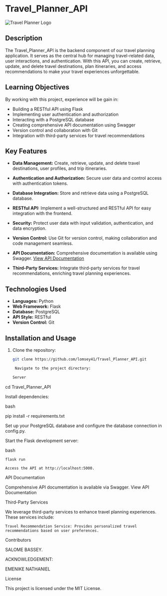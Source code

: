 # Travel_Planner_API

![Travel Planner Logo](link_to_logo.png)

## Description

The Travel_Planner_API is the backend component of our travel planning application. It serves as the central hub for managing travel-related data, user interactions, and authentication. With this API, you can create, retrieve, update, and delete travel destinations, plan itineraries, and access recommendations to make your travel experiences unforgettable.

## Learning Objectives

By working with this project, experience will be gain  in:


- Building a RESTful API using Flask
- Implementing user authentication and authorization
- Interacting with a PostgreSQL database
- Creating comprehensive API documentation using Swagger
- Version control and collaboration with Git
- Integration with third-party services for travel recommendations



## Key Features

- **Data Management:** Create, retrieve, update, and delete travel destinations, user profiles, and trip itineraries.

- **Authentication and Authorization:** Secure user data and control access with authentication tokens.

- **Database Integration:** Store and retrieve data using a PostgreSQL database.

- **RESTful API:** Implement a well-structured and RESTful API for easy integration with the frontend.

- **Security:** Protect user data with input validation, authentication, and data encryption.

- **Version Control:** Use Git for version control, making collaboration and code management seamless.

- **API Documentation:** Comprehensive documentation is available using Swagger. [View API Documentation](link_to_swagger_docs)

- **Third-Party Services:** Integrate third-party services for travel recommendations, enriching travel planning experiences.



## Technologies Used

- **Languages:** Python
- **Web Framework:** Flask
- **Database:** PostgreSQL
- **API Style:** RESTful
- **Version Control:** Git

## Installation and Usage

1. Clone the repository:

   ```bash
   git clone https://github.com/lomsey41/Travel_Planner_API.git

    Navigate to the project directory:

   Server

cd Travel_Planner_API



Install dependencies:

bash

pip install -r requirements.txt

Set up your PostgreSQL database and configure the database connection in config.py.

Start the Flask development server:

bash

    flask run

    Access the API at http://localhost:5000.




API Documentation

Comprehensive API documentation is available via Swagger. View API Documentation



Third-Party Services

We leverage third-party services to enhance travel planning experiences. These services include:

    Travel Recommendation Service: Provides personalized travel recommendations based on user preferences.



Contributors

SALOME BASSEY.
   

ACKNOWLEDGEMENT:  

EMENIKE NATHANIEL



License

This project is licensed under the MIT License.
